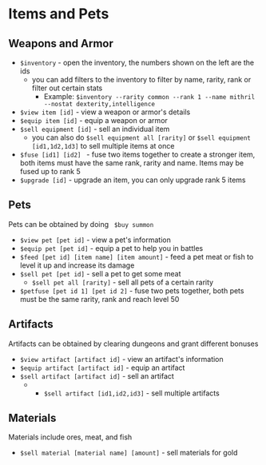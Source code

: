 # Items and Pets

## Weapons and Armor

* `$inventory` - open the inventory, the numbers shown on the left are the ids
    - you can add filters to the inventory to filter by name, rarity, rank or filter out certain stats
      - Example: `$inventory --rarity common --rank 1 --name mithril --nostat dexterity,intelligence`
* `$view item [id]` - view a weapon or armor's details
* `$equip item [id]` - equip a weapon or armor
* `$sell equipment [id]` - sell an individual item
    - you can also do `$sell equipment all [rarity]` or `$sell equipment [id1,1d2,1d3]` to sell multiple items at once
* `$fuse [id1] [id2] ` - fuse two items together to create a stronger item, both items must have the same rank, rarity and name. Items may be fused up to rank 5
* `$upgrade [id]` - upgrade an item, you can only upgrade rank 5 items

## Pets
Pets can be obtained by doing `` $buy summon`` 

* `$view pet [pet id]` - view a pet's information
* `$equip pet [pet id]` - equip a pet to help you in battles
* `$feed [pet id] [item name] [item amount]` - feed a pet meat or fish to level it up and increase its damage
* `$sell pet [pet id]` - sell a pet to get some meat
  * `$sell pet all [rarity]` - sell all pets of a certain rarity
* `$petfuse [pet id 1] [pet id 2]` - fuse two pets together, both pets must be the same rarity, rank and reach level 50

## Artifacts
Artifacts can be obtained by clearing dungeons and grant different bonuses

* `$view artifact [artifact id]` - view an artifact's information
* `$equip artifact [artifact id]` - equip an artifact
* `$sell artifact [artifact id]` - sell an artifact
    - * `$sell artifact [id1,id2,id3]` - sell multiple artifacts

## Materials
Materials include ores, meat, and fish

* `$sell material [material name] [amount]` - sell materials for gold
